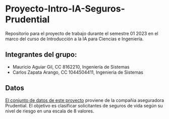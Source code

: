 # Proyecto-Intro-IA-Seguros-Prudential
Repositorio para el proyecto de trabajo durante el semestre 01 2023 en el marco del curso de Introducción a la IA para Ciencias e Ingeniería.

## Integrantes del grupo:
- Mauricio Aguiar Gil, CC 8162210, Ingeniería de Sistemas
- Carlos Zapata Arango, CC 1044504411, Ingeniería de Sistemas

## Datos
[El conjunto de datos de este proyecto](https://www.kaggle.com/competitions/prudential-life-insurance-assessment/overview/evaluation) proviene de la compañia aseguradora Prudential. El objetivo es clasificar solicitantes de seguros de vida según su nivel de riesgo en una escala de 8 valores.

